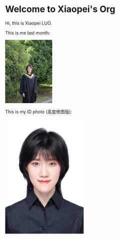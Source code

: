 # Welcome to Xiaopei's Org

Hi, this is Xiaopei LUO.



This is me last month:

<img src="assets/me-graduated-2022.jpg" alt="me-graduated-2022" width="30%" />

This is my ID photo (高度修图版):

<img src="assets/me-id-photo.jpg" alt="me-id-photo" width="50%" />
